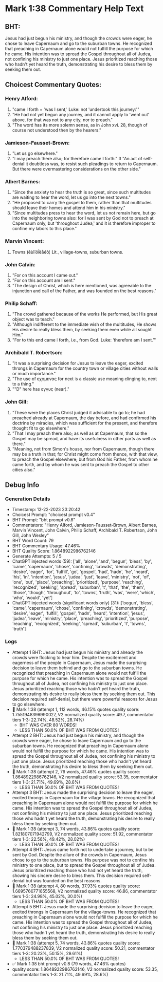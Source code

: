 # Mark 1:38 Commentary Help Text

## BHT:
Jesus had just begun his ministry, and though the crowds were eager, he chose to leave Capernaum and go to the suburban towns. He recognized that preaching in Capernaum alone would not fulfill the purpose for which he came. His intention was to spread the Gospel throughout all of Judea, not confining his ministry to just one place. Jesus prioritized reaching those who hadn't yet heard the truth, demonstrating his desire to bless them by seeking them out.

## Choicest Commentary Quotes:
### Henry Alford:
1. "came I forth = 'was I sent,' Luke: not 'undertook this journey:'" 
2. "He had not yet begun any journey, and it cannot apply to 'went out' above, for that was not to any city, nor to preach."
3. "The word has its more solemn sense, as in John xvi. 28, though of course not understood then by the hearers."

### Jamieson-Fausset-Brown:
1. "Let us go elsewhere."
2. "I may preach there also; for therefore came I forth."
3 "An act of self-denial it doubtless was, to resist such pleadings to return to Capernaum. But there were overmastering considerations on the other side."

### Albert Barnes:
1. "Since the anxiety to hear the truth is so great, since such multitudes are waiting to hear the word, let us go into the next towns."
2. "He proposed to carry the gospel to them, rather than that multitudes should leave their homes and attend him in his ministry."
3. "Since multitudes press to hear the word, let us not remain here, but go into the neighboring towns also: for I was sent by God not to preach at Capernaum only, but 'throughout Judea,' and it is therefore improper to confine my labors to this place."

### Marvin Vincent:
1. Towns (êùìïðḯëåéò)
Lit., village-towns, suburban towns.


### John Calvin:
1. "For on this account I came out."
2. "For on this account am I sent."
3. "The design of Christ, which is here mentioned, was agreeable to the injunction and call of the Father, and was founded on the best reasons."

### Philip Schaff:
1. "The crowd gathered because of the works He performed, but His great object was to teach."
2. "Although indifferent to the immediate wish of the multitudes, He shows His desire to really bless them, by seeking them even while all sought Him."
3. "For to this end came I forth, i.e., from God. Luke: ‘therefore am I sent.’"

### Archibald T. Robertson:
1. "It was a surprising decision for Jesus to leave the eager, excited throngs in Capernaum for the country town or village cities without walls or much importance."
2. "The use of εχομενας for next is a classic use meaning clinging to, next to a thing."
3. ""D" here has εγγυς (near)."

### John Gill:
1. "These were the places Christ judged it advisable to go to; he had preached already at Capernaum, the day before, and had confirmed his doctrine by miracles, which was sufficient for the present, and therefore thought fit to go elsewhere."
2. "That I may preach there also; as well as at Capernaum, that so the Gospel may be spread, and have its usefulness in other parts as well as there."
3. "Meaning, not from Simon's house, nor from Capernaum, though there may be a truth in that; for Christ might come from thence, with that view, to preach the Gospel elsewhere; but from God his Father, from whom he came forth, and by whom he was sent to preach the Gospel to other cities also."


## Debug Info
### Generation Details
- Timestamp: 12-22-2023 23:20:42
- Choicest Prompt: "choicest prompt v0.4"
- BHT Prompt: "bht prompt v0.8"
- Commentators: "Henry Alford, Jamieson-Fausset-Brown, Albert Barnes, Marvin Vincent, John Calvin, Philip Schaff, Archibald T. Robertson, John Gill, John Wesley"
- BHT Word Count: 79
- BHT Commentary Usage: 47.46%
- BHT Quality Score: 1.8648922986762146
- Generate Attempts: 5 / 5
- ChatGPT injected words (59):
	['all', 'alone', 'and', 'begun', 'bless', 'by', 'came', 'capernaum', 'chose', 'confining', 'crowds', 'demonstrating', 'desire', 'eager', 'for', 'fulfill', 'go', 'gospel', 'had', 'hadn', 'he', 'heard', 'his', 'in', 'intention', 'jesus', 'judea', 'just', 'leave', 'ministry', 'not', 'of', 'one', 'out', 'place', 'preaching', 'prioritized', 'purpose', 'reaching', 'recognized', 'seeking', 'spread', 'suburban', 't', 'that', 'the', 'them', 'those', 'though', 'throughout', 'to', 'towns', 'truth', 'was', 'were', 'which', 'who', 'would', 'yet']
- ChatGPT injected words (significant words only) (31):
	['begun', 'bless', 'came', 'capernaum', 'chose', 'confining', 'crowds', 'demonstrating', 'desire', 'eager', 'fulfill', 'gospel', 'hadn', 'heard', 'intention', 'jesus', 'judea', 'leave', 'ministry', 'place', 'preaching', 'prioritized', 'purpose', 'reaching', 'recognized', 'seeking', 'spread', 'suburban', 't', 'towns', 'truth']

### Logs
- Attempt 1 BHT: Jesus had just begun his ministry and already the crowds were flocking to hear him. Despite the excitement and eagerness of the people in Capernaum, Jesus made the surprising decision to leave them behind and go to the suburban towns. He recognized that preaching in Capernaum alone would not fulfill the purpose for which he came. His intention was to spread the Gospel throughout all of Judea, not confining his ministry to just one place. Jesus prioritized reaching those who hadn't yet heard the truth, demonstrating his desire to really bless them by seeking them out. This decision required self-denial, but there were powerful reasons for Jesus to go elsewhere.
- 🔄 Mark 1:38 (attempt 1, 112 words, 46.15% quotes quality score: 1.7551948396990027, V2 normalized quality score: 49.7, commentator tiers 1-3: 22.74%, 48.52%, 28.74%) 
	- BHT WAS OVER 80 WORDS! 
	- LESS THAN 50.0% OF BHT WAS FROM QUOTES!
- Attempt 2 BHT: Jesus had just begun his ministry, and though the crowds were eager, he chose to leave Capernaum and go to the suburban towns. He recognized that preaching in Capernaum alone would not fulfill the purpose for which he came. His intention was to spread the Gospel throughout all of Judea, not confining his ministry to just one place. Jesus prioritized reaching those who hadn't yet heard the truth, demonstrating his desire to bless them by seeking them out.
- 🔄 Mark 1:38 (attempt 2, 79 words, 47.46% quotes quality score: 1.8648922986762146, V2 normalized quality score: 53.35, commentator tiers 1-3: 21.71%, 49.69%, 28.6%) 
	- LESS THAN 50.0% OF BHT WAS FROM QUOTES!
- Attempt 3 BHT: Jesus made the surprising decision to leave the eager, excited throngs in Capernaum for the village towns. He recognized that preaching in Capernaum alone would not fulfill the purpose for which he came. His intention was to spread the Gospel throughout all of Judea, not confining his ministry to just one place. Jesus prioritized reaching those who hadn't yet heard the truth, demonstrating his desire to really bless them by seeking them out.
- 🔄 Mark 1:38 (attempt 3, 74 words, 43.86% quotes quality score: 1.821807071942799, V2 normalized quality score: 51.92, commentator tiers 1-3: 22.56%, 49.42%, 28.02%) 
	- LESS THAN 50.0% OF BHT WAS FROM QUOTES!
- Attempt 4 BHT: Jesus came forth not to undertake a journey, but to be sent by God. Despite the allure of the crowds in Capernaum, Jesus chose to go to the suburban towns. His purpose was not to confine his ministry to one place, but to spread the Gospel throughout all of Judea. Jesus prioritized reaching those who had not yet heard the truth, showing his sincere desire to bless them. This decision required self-denial but was founded on the best reasons.
- 🔄 Mark 1:38 (attempt 4, 80 words, 37.93% quotes quality score: 1.6695760771655568, V2 normalized quality score: 46.86, commentator tiers 1-3: 24.98%, 45.02%, 30.0%) 
	- LESS THAN 50.0% OF BHT WAS FROM QUOTES!
- Attempt 5 BHT: Jesus made the surprising decision to leave the eager, excited throngs in Capernaum for the village-towns. He recognized that preaching in Capernaum alone would not fulfill the purpose for which he came. His intention was to spread the Gospel throughout all of Judea, not confining his ministry to just one place. Jesus prioritized reaching those who hadn't yet heard the truth, demonstrating his desire to really bless them by seeking them out.
- 🔄 Mark 1:38 (attempt 5, 74 words, 43.86% quotes quality score: 1.770379488237839, V2 normalized quality score: 50.21, commentator tiers 1-3: 20.23%, 50.15%, 29.61%) 
	- LESS THAN 50.0% OF BHT WAS FROM QUOTES!
- ✅ Mark 1:38 bht prompt v0.8 (79 words, 47.46% quotes)
- quality score: 1.8648922986762146, V2 normalized quality score: 53.35, commentator tiers 1-3: 21.71%, 49.69%, 28.6%)